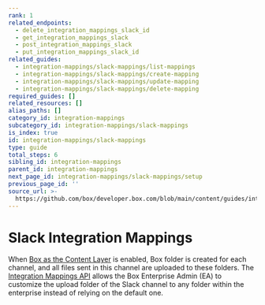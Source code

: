 ```yaml
---
rank: 1
related_endpoints:
  - delete_integration_mappings_slack_id
  - get_integration_mappings_slack
  - post_integration_mappings_slack
  - put_integration_mappings_slack_id
related_guides:
  - integration-mappings/slack-mappings/list-mappings
  - integration-mappings/slack-mappings/create-mapping
  - integration-mappings/slack-mappings/update-mapping
  - integration-mappings/slack-mappings/delete-mapping
required_guides: []
related_resources: []
alias_paths: []
category_id: integration-mappings
subcategory_id: integration-mappings/slack-mappings
is_index: true
id: integration-mappings/slack-mappings
type: guide
total_steps: 6
sibling_id: integration-mappings
parent_id: integration-mappings
next_page_id: integration-mappings/slack-mappings/setup
previous_page_id: ''
source_url: >-
  https://github.com/box/developer.box.com/blob/main/content/guides/integration-mappings/slack-mappings/index.md
---
```

# Slack Integration Mappings

When [Box as the Content Layer][1] is enabled, Box folder is created for
each channel, and all files sent in this channel are uploaded to
these folders.
The [Integration Mappings API][2] allows the Box Enterprise Admin (EA) to
customize the upload folder of the Slack channel to any folder within
the enterprise instead of relying on the default one.

[1]: https://support.box.com/hc/en-us/articles/4415585987859-Box-as-the-Content-Layer-for-Slack
[2]: r://integration-mapping